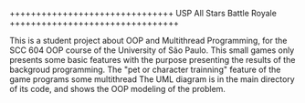 +++++++++++++++++++++++++++++++ USP All Stars Battle Royale ++++++++++++++++++++++++++++++++

  This is a student project about OOP and Multithread Programming, for the SCC 604 OOP
course of the University of São Paulo. This small games only presents some basic features
with the purpose presenting the results of the backgroud programming.
	The "pet or character trainning" feature of the game programs some multithread 
	The UML diagram is in the main directory of its code, and shows the OOP modeling of
the problem.
